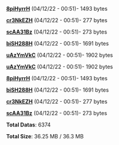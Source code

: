 [**8piHyrrH**](/data/8piHyrrH.txt) (04/12/22 - 00:51)- 1493 bytes

[**cr3NkEZH**](/data/cr3NkEZH.txt) (04/12/22 - 00:51)- 277 bytes

[**scAA31Bz**](/data/scAA31Bz.txt) (04/12/22 - 00:51)- 273 bytes

[**biSH288H**](/data/biSH288H.txt) (04/12/22 - 00:51)- 1691 bytes

[**uAzYmVkC**](/data/uAzYmVkC.txt) (04/12/22 - 00:51)- 1902 bytes

[**uAzYmVkC**](/data/uAzYmVkC.txt) (04/12/22 - 00:51)- 1902 bytes

[**8piHyrrH**](/data/8piHyrrH.txt) (04/12/22 - 00:51)- 1493 bytes

[**biSH288H**](/data/biSH288H.txt) (04/12/22 - 00:51)- 1691 bytes

[**cr3NkEZH**](/data/cr3NkEZH.txt) (04/12/22 - 00:51)- 277 bytes

[**scAA31Bz**](/data/scAA31Bz.txt) (04/12/22 - 00:51)- 273 bytes

**Total Datas**: 6374

**Total Size**: 36.25 MB / 36.3 MB
